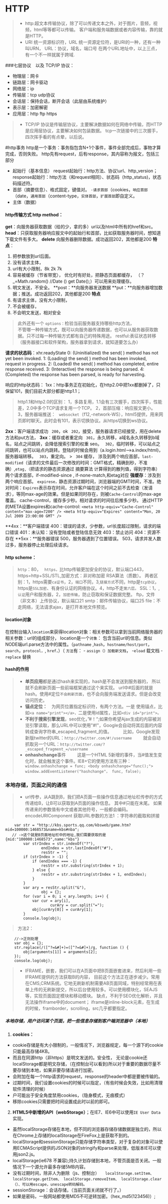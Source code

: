 # HTTP
>+ http:超文本传输协议，除了可以传递文本之外，对于图片，音频，视频，html等等都可以传输。
    客户端和服务端数据或者内容传输，靠的就是HTTP。
>+ URI 统一资源标识符，URL 统一资源定位符，是URI的一种，还有一种叫URN，
 URL：协议，域名，端口号
    在两个URL地址中，以上三点，有一个不一样就属于跨域.


###七层协议　以及 TCP/IP 协议：
- 物理层：网卡
- 链路层：网卡驱动
- 网络层：ip
- 传输层：tcp udp协议
- 会话层：保持会话，断开会话（此层由系统维护）
- 表示层：加密解密
- 应用层：http ftp  https
>+ TCP/IP 协议是传输层协议，主要解决数据如何在网络中传输，而HTTP是应用层协议，主要解决如何包装数据。
tcp一次链接中的三次握手，四次挥手看的有点晕，以后说。


#http事务
http是一个事务：事务指包含N+1个事件，事件全部完成后，事物才算完成，否则失败。
                http先有request，后有response，其内容称为报文，包括三部分
- 起始行（基本信息）
                        request起始行：http方法、协议\url、http_version；
                        response起始行：http方法（和request相同）、状态码（http_status)，状态码描述符。
- 首部（摘要信息）、格式固定，键值对。
                        `·请求首部`（cookies，`响应首部`（date，`通用首部`（content-type，`实体首部`，`扩展首部`即自定义。
- 主体（数据）

 #### http传输方式 http method：

**get**：向服务器获取数据（给的少，拿的多）url以及html中所有的href和src。
        **head**：只获取服务器响应报文中的起始行和首部，比如获取服务器时间，想知道下载文件有多大。
        **delete** 向服务器删除数据。成功返回202，其他都是200
            **特点**：  
1.  把参数放到url后面。
2. 没有请求主体，
3. url有大小限制，8k 2k 7k
4. 容易被缓存（节省带宽），  优化时有好处，把静态页面都缓存， （？_=Math.random()    //Date () get Date();）可以用来处理缓存。
5. 明文发送，不安全。
**post：**向服务器发送数据
**put：**向服务器增加数据；推送。成功返回202，其他都是200
**特点**
1. 有请求主体，没有大小限制，
2. 不会被缓存，  
3. 不会明文发送，相对安全                                
> 此外还有一个  `options：`检验当前服务器支持哪些http方法，               
         不管哪一种传输方式，既可以向服务器传递数据，也可以从服务器获取数据。只不过每一种传输方式都有自己的特殊用途。
             restful:表征状态转移（服务器接口和软件架构，服务器拿到请求，就知道要怎么办）

**请求的状态码**：xhr.readyState
0: (Uninitialized) the send( ) method has not yet been invoked.
1: (Loading) the send( ) method has been invoked, request in progress.
2: (Loaded) the send( ) method has completed, entire response received.
3: (Interactive) the response is being parsed.
4: (Completed) the response has been parsed, is ready for harvesting.

响应的http状态码：
  1xx：http事务正在初始化，在http2.0中把1xx都删掉了，只保留101，我们目前大部分都是http1.1；
>  http1.1和http2.0的区别：
                    1，多路复用，1.1会有三次握手，四次挥手，性能差，2.0中多个TCP请求复用一个TCP。
                    2，首部压缩：响应报文更小。
                    3，服务器端推送：
           ` websocket`（f12,-network-WS），html5提供，用来网页即时聊天。此时会有101，表示切换协议。从https切换到ws协议。
            
**2xx**：客户端请求成功
           ` 200`，ok
           ` 202`，接受，服务器请求已经接受，用在delete方法和put方法，
**3xx**：缓存或者重定向
          `  301 `，永久转移，a域名永久转移到b域名，站点之间跳转，会降低搜索引擎的权重 seo。
           ` 302`，临时转移，可以站点之间跳转，也可以站点内跳转。登陆的时候会用到（a.login.html-->a.index/html)，服务器端转移。
           ` 303`，重定向。
        >   ` 304` 缓存， 涉及到两个响应首部，`last-modified`（请求的文件最后一次修改的时间：GMT格式，精确到秒，不准确）,`etag,（`把请求的静态资源通过 摘要算法 计算得到的散列值，得到字符串）两个请求首部，if-modified-since , if-none-match,和etag对应
**强缓存**：涉及到两个响应首部。
`expirese，`静态资源过期时间，浏览器端的GMT时间，不准。绝对时间：`Expires`表示存在时间，允许客户端在这个时间之前不去检查（发请求），等同max-age的效果。但是如果同时存在，则被`Cache-Control`的max-age覆盖。 cache-control，缓存多少秒。相对请求的时间往后推多少秒。
通过HTTP的META设置expires和cache-control:
`<meta http-equiv="Cache-Control" content="max-age=7200" />
<meta http-equiv="Expires" content="Mon, 20 Jul 2009 23:00:00 GMT" />`

 **4xx：**客户端错误
            400：错误的请求，少参数，url长度超过限制，请求的端口错误
            401：未认知：没有登陆或者登陆信息无效
            403：禁止访问
            404：资源不存在
        **5xx：**服务器错误
             500，服务器遇到了位置错误。
             503，请求并发人数过多，服务器停止处理后续请求。
#### http scheme：
>`http`：80，
           ` https，`比http传输更加安全的协议，默认端口443，https=http+SSL/STL,加密方式：非对称加密 RSA算法（质数）。
                        两者区别：1，https需要`ca证书`，2，`端口`不同，3,`链接方式`不同，http是`tcp协议`，https是`SSL加密`、有身份认证的网络协议。4，http不走`第六层。`
                        SSL：1，,`认证`用户和服务器，2，`加密传输`，防止窃取和保证数据完整。
            ftp，文件（非文本）上传协议，默认端口21
            smtp：邮件传输协议，端口25
            file：不走网络，无法请求ajax，是打开本地文件预览。

#### location对象
在控制台输入`location`来获得location对象：相关参数可以拿到当前网络服务器的相关参数：url的组成部分，
            location是一个`对象`： 包含当前url的信息。类似NODE端url.parse方法中的属性。（`pathname` ,`hash`，`hostname/host/port`，`search`，`protocol，`, `href，`）（
            `方法`有：
            - `assign（）加载新文档`，
            -`eload` 载文档
            - `replace` 替换
    
#### hash的作用
>+ **单页应用**都是通过hash来实现的，hash是不会发送到服务器的， 所以就不会刷新页面一些前端框架通过这个来实现。 url中#后面的就是hash。使用#定位`不会刷新页面`，也不会向服务端发送请求。但是会改变访问历史。
>+ **锚点定位：**　为网页位置指定标识符，有两个方法。一是    使用锚点，比如`<a name="print"></a>，`二是使用id属性，比如`<div id="print">。`
>+ **不利于搜索引擎发现**，seo优化，”#！“;如果你希望Ajax生成的内容被浏览引擎读取，那么URL中可以使用"#!"，Google会自动将其后面的内容转成查询字符串_escaped_fragment_的值。
　　            比如，Google发现新版twitter的URL：`http://twitter.com/#!/username`
　　            就会自动抓取另一个URL：`http://twitter.com/?_escaped_fragment_=/username`
>+ **onhashchange**事件
　　            这是一个HTML 5新增的事件，当#值发生变化时，就会触发这个事件。IE8+它的使用方法有三种：
                       ` window.onhashchange = func;
                        <body onhashchange="func();">
                        window.addEventListener("hashchange"， func, false);`

### 本地存储，页面之间的通信
>+  url传参，从A跳到B，我们把A页面一些操作信息通过地址栏传参的方式传递给B，让B可以获取到A页面的操作信息。
            其中#只能在末尾。
 如果传递来的参数值有中文或者其他符号，一般都会编码。encodeURIComponent
获取URL参数的方法1 ：字符串的截取和拼接     
   
```
    var str = "http://kbs.sports.qq.com/kbsweb/game.htm?mid=100000:1468573&name=kbs#nba";
   // ->这个就是B页面地址栏中的地址,我们需要获取的是{mid:"100000:1468573",name:"kbs"}
        var strIndex = str.indexOf("?"),
                endIndex = str.lastIndexOf("#"),
                resStr = "";
        if (strIndex > -1) {
            if (endIndex === -1) {
                resStr = str.substring(strIndex + 1);
            } else {
                resStr = str.substring(strIndex + 1, endIndex);
            }
        }
        var ary = resStr.split("&"),
                obj = {};
        for (var i = 0; i < ary.length; i++) {
            var cur = ary[i],
                    curAry = cur.split("=");
            obj[curAry[0]] = curAry[1];
        }
        console.log(obj);
```                
>方法2：
```
    //->正则处理
    var obj = {};
    str.replace(/([^?=&#]+)=([^?=&#]+)/g, function () {
        obj[arguments[1]] = arguments[2];
    });
    console.log(obj);
```
>+ IFRAME，嵌套，我们可以在A页面中把B页面嵌套进来，然后利用一些IFRAME提供的方法获取B的内容， 目前这个方法正在逐步减少。常用在CMS,CRM系统。它地无刷新机制需要AB页面同域，特别经常用在表单上传的无刷新提交，所以后台使用较多。可以使用模块化，SEAJS等，实现页面固定模块和移动模块。
            缺点，不利于SEO优化解析，并且无法操作iframe中的document；
             iframe是inline-block元素，在生成的时候，framborder，scrolling，src几乎都要指定。


##### 本地存储，用户访问某个页面，把一些信息存储到客户端浏览器中（本地）
 1. **cookies：**
- cookie存储是有大小限制的，一般情况下，浏览器规定，每一个源下的cookie只能最高存储4KB。
- 而且在同源http（非https）是明文发送的。安全性，  无论是cookie还localStorage都是明文存储，（在控制台可以看到)所以对于重要的数据尽量不要存储到本地，如果非要存储请进行加密。
- 会附加在每一个http请求的request，response的header中都是要被传输的。
- 过期时间，我们设置cookies的时候可以指定，（有些时候会失效，比如用清理软件清理的时候）
- 户可能出于安全角度禁用cookies，（隐身模式，无痕模式）
-  移除cookies只需要把时间设置成此时以前的即可。

 2. **HTML5中新增的API（webStorage）**；在IE7、IE6中可以使用`IE User Data`实现。
- 虽然localStorage存储在本地，但不同的浏览器存储存储数据是独立的，所以在Chrome上存储的localStorage在FireFox上是获取不到的。
- localStorage和sessionStorage只能存储字符串类型，对于复杂的对象可以使用ECMAScript提供的JSON对象的stringify和parse来处理，低版本IE可以使用json2.js。
- localStorage(ie678 不兼容);持久计划存储到本地，不管页面是否关闭。一般情况下一个源允许最多存储5MB内容。
- 没有过期时间，除非人为删除（js、控制台）
                      `  localStorage.setItem、 localStorage.getItem、 localStorage.removeItem、 localStorage.clear（）、可以用escape，unescape转码解码。`
- sessionStorage：会话存储，（当前页面关闭就不行了。）
- 如果是密码，一般网站都使用MD5不可逆转加密。（hex_md5(123456)）;

